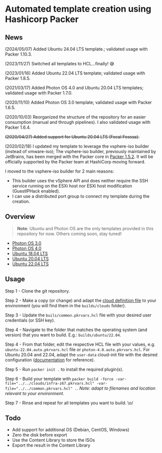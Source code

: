 # Automated template creation using Hashicorp Packer

## News

(2024/05/07) Added Ubuntu 24.04 LTS template.; validated usage with Packer 1.10.3.

(2023/11/27) Switched all templates to HCL...finally! 😅

(2023/01/16) Added Ubuntu 22.04 LTS template; validated usage with Packer 1.8.5.

(2021/03/17) Added Photon OS 4.0 and Ubuntu 20.04 LTS templates; validated usage with Packer 1.7.0.

(2020/11/10) Added Photon OS 3.0 template; validated usage with Packer 1.6.5.

(2020/10/03) Reorganized the structure of the repository for an easier consumption (manual and through pipelines). I also validated usage with Packer 1.6.4.

~~(2020/04/27) Added support for Ubuntu 20.04 LTS (Focal Fosssa).~~

(2020/02/18) I updated my template to leverage the vsphere-iso builder (instead of vmware-iso); The vsphere-iso builder, previously maintained by JetBrains, has been merged with the Packer core in [Packer 1.5.2](https://github.com/hashicorp/packer/blob/v1.5.4/CHANGELOG.md#152-february-12-2020). It will be officially supported by the Packer team at HashiCorp moving forward.

I moved to the vsphere-iso builder for 2 main reasons:

* This builder uses the vSphere API and does neither require the SSH service running on the ESXi host nor ESXi host modification (GuestIPHack enabled).
* I can use a distributed port group to connect my template during the creation.

## Overview

> **Note**: Ubuntu and Photon OS are the only templates provided in this repository for now. Others coming soon, stay tuned!

* [Photon OS 3.0](https://github.com/cloudmaniac/packer-templates/tree/main/builds/photon/3.0)
* [Photon OS 4.0](https://github.com/cloudmaniac/packer-templates/tree/main/builds/photon/4.0)
* [Ubuntu 18.04 LTS](https://github.com/cloudmaniac/packer-templates/tree/main/builds/ubuntu/18.04)
* [Ubuntu 20.04 LTS](https://github.com/cloudmaniac/packer-templates/tree/main/builds/ubuntu/20.04)
* [Ubuntu 22.04 LTS](https://github.com/cloudmaniac/packer-templates/tree/main/builds/ubuntu/22.04)

## Usage

Step 1 - Clone the git repository.

Step 2 - Make a copy (or change) and adapt the [cloud definition file](https://github.com/cloudmaniac/packer-templates/tree/main/builds/clouds) to your environment (you will find them in the `builds/clouds` folder).

Step 3 - Update the `buils/common.pkrvars.hcl` file with your desired user credentials (or SSH key).

Step 4 - Navigate to the folder that matches the operating system (and version) that you want to build. E.g.: `builds/ubuntu/22.04`.

Step 4 - From that folder, edit the respective HCL file with your values, e.g. `ubuntu-22.04.auto.pkrvars.hcl` file or `photon-4.0.auto.pkrvars.hcl`. For Ubuntu 20.04 and 22.04, adapt the `user-data` cloud-init file with the desired configuration ([documentation](https://ubuntu.com/server/docs/install/autoinstall-reference) for reference).

Step 5 - Run `packer init .` to install the required plugin(s).

Step 6 - Build your template with `packer build -force -var-file="../../clouds/infra-z67.pkrvars.hcl" -var-file="../../common.pkrvars.hcl" .`.
*Note: adapt to filenames and location relevant to your environment.*

Step 7 - Rinse and repeat for all templates you want to build. \o/

## Todo

* Add support for additional OS (Debian, CentOS, Windows)
* Zero the disk before export
* Use the Content Library to store the ISOs
* Export the result in the Content Library
